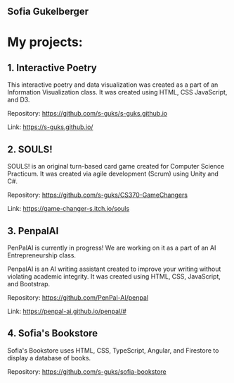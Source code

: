 ## Sofia Gukelberger

<!--
**s-guks/s-guks** is a ✨ _special_ ✨ repository because its `README.md` (this file) appears on your GitHub profile.

Here are some ideas to get you started:

- 🔭 I’m currently working on ...
- 🌱 I’m currently learning ...
- 👯 I’m looking to collaborate on ...
- 🤔 I’m looking for help with ...
- 💬 Ask me about ...
- 📫 How to reach me: ...
- 😄 Pronouns: ...
- ⚡ Fun fact: ...
-->

# My projects:

## 1. Interactive Poetry
This interactive poetry and data visualization was created as a part of an Information Visualization class. It was created using HTML, CSS JavaScript, and D3. 

Repository: https://github.com/s-guks/s-guks.github.io

Link: https://s-guks.github.io/

## 2. SOULS!
SOULS! is an original turn-based card game created for Computer Science Practicum. It was created via agile development (Scrum) using Unity and C#. 

Repository: https://github.com/s-guks/CS370-GameChangers

Link: https://game-changer-s.itch.io/souls

## 3. PenpalAI
PenPalAI is currently in progress! We are working on it as a part of an AI Entrepreneurship class. 

PenpalAI is an AI writing assistant created to improve your writing without violating academic integrity. It was created using HTML, CSS, JavaScript, and Bootstrap. 

Repository: https://github.com/PenPal-AI/penpal

Link: https://penpal-ai.github.io/penpal/#

## 4. Sofia's Bookstore
Sofia's Bookstore uses HTML, CSS, TypeScript, Angular, and Firestore to display a database of books. 

Repository: https://github.com/s-guks/sofia-bookstore

